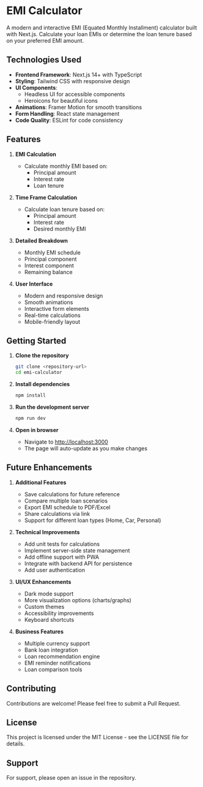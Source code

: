 # EMI Calculator

A modern and interactive EMI (Equated Monthly Installment) calculator built with Next.js. Calculate your loan EMIs or determine the loan tenure based on your preferred EMI amount.

## Technologies Used

- **Frontend Framework**: Next.js 14+ with TypeScript
- **Styling**: Tailwind CSS with responsive design
- **UI Components**: 
  - Headless UI for accessible components
  - Heroicons for beautiful icons
- **Animations**: Framer Motion for smooth transitions
- **Form Handling**: React state management
- **Code Quality**: ESLint for code consistency

## Features

1. **EMI Calculation**
   - Calculate monthly EMI based on:
     - Principal amount
     - Interest rate
     - Loan tenure

2. **Time Frame Calculation**
   - Calculate loan tenure based on:
     - Principal amount
     - Interest rate
     - Desired monthly EMI

3. **Detailed Breakdown**
   - Monthly EMI schedule
   - Principal component
   - Interest component
   - Remaining balance

4. **User Interface**
   - Modern and responsive design
   - Smooth animations
   - Interactive form elements
   - Real-time calculations
   - Mobile-friendly layout

## Getting Started

1. **Clone the repository**
   ```bash
   git clone <repository-url>
   cd emi-calculator
   ```

2. **Install dependencies**
   ```bash
   npm install
   ```

3. **Run the development server**
   ```bash
   npm run dev
   ```

4. **Open in browser**
   - Navigate to [http://localhost:3000](http://localhost:3000)
   - The page will auto-update as you make changes

## Future Enhancements

1. **Additional Features**
   - Save calculations for future reference
   - Compare multiple loan scenarios
   - Export EMI schedule to PDF/Excel
   - Share calculations via link
   - Support for different loan types (Home, Car, Personal)

2. **Technical Improvements**
   - Add unit tests for calculations
   - Implement server-side state management
   - Add offline support with PWA
   - Integrate with backend API for persistence
   - Add user authentication

3. **UI/UX Enhancements**
   - Dark mode support
   - More visualization options (charts/graphs)
   - Custom themes
   - Accessibility improvements
   - Keyboard shortcuts

4. **Business Features**
   - Multiple currency support
   - Bank loan integration
   - Loan recommendation engine
   - EMI reminder notifications
   - Loan comparison tools

## Contributing

Contributions are welcome! Please feel free to submit a Pull Request.

## License

This project is licensed under the MIT License - see the LICENSE file for details.

## Support

For support, please open an issue in the repository.
